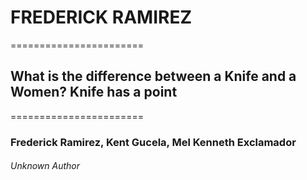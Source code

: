# **FREDERICK RAMIREZ**


=======================


## **What is the difference between a Knife and a Women? Knife has a point**


=======================



### **Frederick Ramirez, Kent Gucela, Mel Kenneth Exclamador**


###### Unknown Author